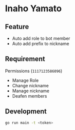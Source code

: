 # Inaho Yamato

## Feature

- Auto add role to bot member
- Auto add prefix to nickname

## Requirement

Permissions (`1117123586096`)

- Manage Role
- Change nickname
- Manage nickname
- Deafen members

## Development

```sh
go run main -t <token>
```
